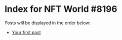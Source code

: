# Index for NFT World #8196
Posts will be displayed in the order below:

- [Your first post](./001-first.md)

